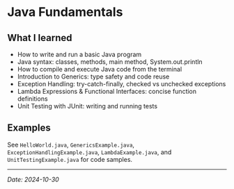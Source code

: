 # Java Fundamentals

## What I learned

- How to write and run a basic Java program
- Java syntax: classes, methods, main method, System.out.println
- How to compile and execute Java code from the terminal
- Introduction to Generics: type safety and code reuse
- Exception Handling: try-catch-finally, checked vs unchecked exceptions
- Lambda Expressions & Functional Interfaces: concise function definitions
- Unit Testing with JUnit: writing and running tests

## Examples

See `HelloWorld.java`, `GenericsExample.java`, `ExceptionHandlingExample.java`, `LambdaExample.java`, and `UnitTestingExample.java` for code samples.

---

*Date: 2024-10-30*
